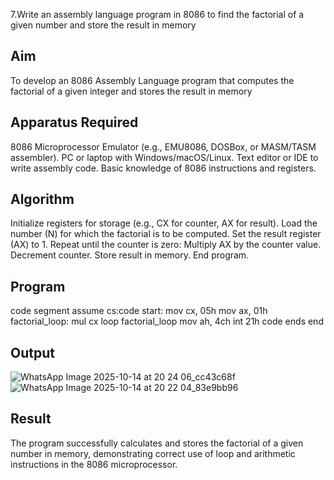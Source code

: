 
7.Write an assembly language program in 8086 to find the factorial of a given  number and store the result in memory

## Aim

To develop an 8086 Assembly Language program that computes the factorial of a given integer and stores the result in memory

## Apparatus Required

8086 Microprocessor Emulator (e.g., EMU8086, DOSBox, or MASM/TASM assembler).​
PC or laptop with Windows/macOS/Linux.
Text editor or IDE to write assembly code.
Basic knowledge of 8086 instructions and registers.

## Algorithm

Initialize registers for storage (e.g., CX for counter, AX for result).
Load the number (N) for which the factorial is to be computed.
Set the result register (AX) to 1.
Repeat until the counter is zero:
Multiply AX by the counter value.
Decrement counter.
Store result in memory.
End program.

## Program
code segment
assume cs:code
start:
mov cx, 05h
mov ax, 01h
factorial_loop:
mul cx
loop factorial_loop
mov ah, 4ch
int 21h
code ends
end

## Output
![WhatsApp Image 2025-10-14 at 20 24 06_cc43c68f](https://github.com/user-attachments/assets/b7fa9e41-f81d-4987-b23e-f2c8634557f8)
![WhatsApp Image 2025-10-14 at 20 22 04_83e9bb96](https://github.com/user-attachments/assets/abb2649d-4bcf-4c43-ac92-001938ae1dc8)

## Result
The program successfully calculates and stores the factorial of a given number in memory, demonstrating correct use of loop and arithmetic instructions in the 8086 microprocessor.



